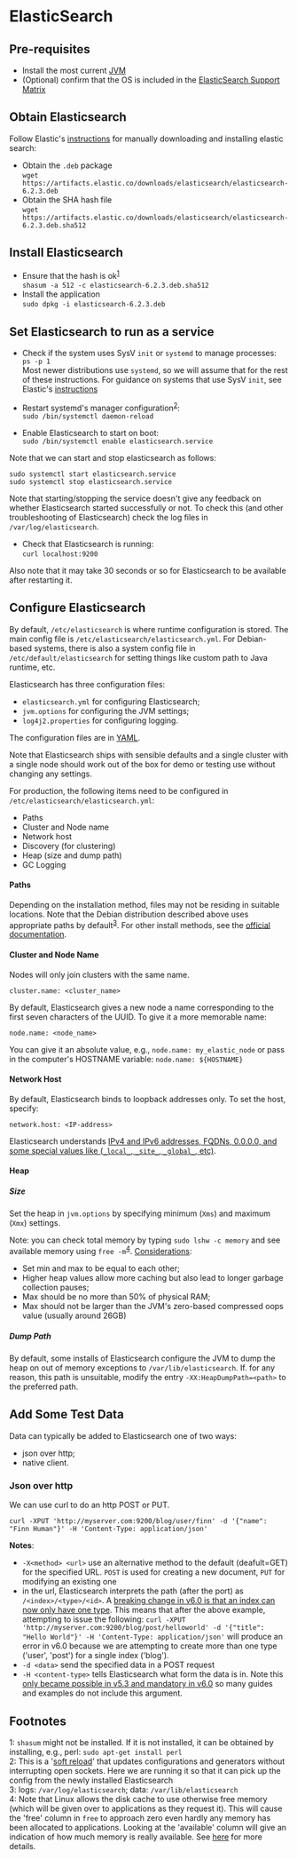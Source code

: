 ElasticSearch
=============

Pre-requisites
--------------
- Install the most current [JVM][link01]
- (Optional) confirm that the OS is included in the [ElasticSearch Support Matrix][link02]


Obtain Elasticsearch
--------------------
Follow Elastic's [instructions][link06] for manually downloading and installing elastic search:
- Obtain the `.deb` package  
  `wget https://artifacts.elastic.co/downloads/elasticsearch/elasticsearch-6.2.3.deb`
- Obtain the SHA hash file  
  `wget https://artifacts.elastic.co/downloads/elasticsearch/elasticsearch-6.2.3.deb.sha512`


Install Elasticsearch
---------------------
- Ensure that the hash is ok<sup>[1](#footnote01)</sup>  
  `shasum -a 512 -c elasticsearch-6.2.3.deb.sha512`
- Install the application  
  `sudo dpkg -i elasticsearch-6.2.3.deb`


Set Elasticsearch to run as a service
-------------------------------------
- Check if the system uses SysV `init` or `systemd` to manage processes:  
  `ps -p 1`  
  Most newer distributions use `systemd`, so we will assume that for the rest of these instructions. For guidance on systems that use
  SysV `init`, see Elastic's [instructions][link06]

- Restart systemd's manager configuration<sup>[2](#footnote02)</sup>:  
  `sudo /bin/systemctl daemon-reload`
- Enable Elasticsearch to start on boot:  
  `sudo /bin/systemctl enable elasticsearch.service`

Note that we can start and stop elasticsearch as follows:
```
sudo systemctl start elasticsearch.service
sudo systemctl stop elasticsearch.service
```

Note that starting/stopping the service doesn't give any feedback on whether Elasticsearch started successfully or not. To check this (and 
other troubleshooting of Elasticsearch) check the log files in `/var/log/elasticsearch`.

- Check that Elasticsearch is running:  
  `curl localhost:9200`

Also note that it may take 30 seconds or so for Elasticsearch to be available after restarting it.


Configure Elasticsearch
-----------------------
By default, `/etc/elasticsearch` is where runtime configuration is stored. The main config file is `/etc/elasticsearch/elasticsearch.yml`.
For Debian-based systems, there is also a system config file in `/etc/default/elasticsearch` for setting things like custom path to Java
runtime, etc.

Elasticsearch has three configuration files: 
- `elasticsearch.yml` for configuring Elasticsearch;
- `jvm.options` for configuring the JVM settings;
- `log4j2.properties` for configuring logging.

The configuration files are in [YAML][link08].

Note that Elasticsearch ships with sensible defaults and a single cluster with a single node should work out of the box for demo or 
testing use without changing any settings.

For production, the following items need to be configured in `/etc/elasticsearch/elasticsearch.yml`:

- Paths
- Cluster and Node name
- Network host
- Discovery (for clustering)
- Heap (size and dump path)
- GC Logging

#### Paths ####
Depending on the installation method, files may not be residing in suitable locations. Note that the Debian distribution described above 
uses appropriate paths by default<sup>[3](#footnote03)</sup>. For other install methods, see the [official documentation][link09].

#### Cluster and Node Name ####
Nodes will only join clusters with the same name.
```
cluster.name: <cluster_name>
```
By default, Elasticsearch gives a new node a name corresponding to the first seven characters of the UUID. To give it a more memorable name:
```
node.name: <node_name>
```
You can give it an absolute value, e.g., `node.name: my_elastic_node` or pass in the computer's HOSTNAME variable: `node.name: ${HOSTNAME}`

#### Network Host ####
By default, Elasticsearch binds to loopback addresses only.
To set the host, specify:
```
network.host: <IP-address>
```
Elasticsearch understands [IPv4 and IPv6 addresses, FQDNs, 0.0.0.0, and some special values like (`_local_`, `_site_`, `_global_`, etc)][link10].

#### Heap ####

##### Size #####
Set the heap in `jvm.options` by specifying minimum (`Xms`) and maximum (`Xmx`) settings.

Note: you can check total memory by typing `sudo lshw -c memory` and see available memory using `free -m`<sup>[4](#footnote04)</sup>.
[Considerations][link11]:
- Set min and max to be equal to each other;
- Higher heap values allow more caching but also lead to longer garbage collection pauses;
- Max should be no more than 50% of physical RAM;
- Max should not be larger than the JVM's zero-based compressed oops value (usually around 26GB)

##### Dump Path #####
By default, some installs of Elasticsearch configure the JVM to dump the heap on out of memory exceptions to `/var/lib/elasticsearch`. If.
for any reason, this path is unsuitable, modify the entry `-XX:HeapDumpPath=<path>` to the preferred path.


Add Some Test Data
------------------
Data can typically be added to Elasticsearch one of two ways:
- json over http;
- native client.

### Json over http ###
We can use curl to do an http POST or PUT.
```
curl -XPUT 'http://myserver.com:9200/blog/user/finn' -d '{"name": "Finn Human"}' -H 'Content-Type: application/json'
```
**Notes**:
- `-X<method> <url>` use an alternative method to the default (deafult=GET) for the specified URL. `POST` is used for creating a 
  new document, `PUT` for modifying an existing one
- in the url, Elasticsearch interprets the path (after the port) as `/<index>/<type>/<id>`. A [breaking change in v6.0 is that an index can
  now only have one type][link13]. This means that after the above example, attempting to issue the following:
  `curl -XPUT 'http://myserver.com:9200/blog/post/helloworld' -d '{"title": "Hello World"}' -H 'Content-Type: application/json'`
  will produce an error in v6.0 because we are attempting to create more than one type ('user', 'post') for a single index ('blog').
- `-d <data>` send the specified data in a POST request
- `-H <content-type>` tells Elasticsearch what form the data is in. Note this [only became possible in v5.3 and mandatory in v6.0][link12]
  so many guides and examples do not include this argument.


Footnotes
---------
<a name="footnote01">1</a>: `shasum` might not be installed. If it is not installed, it can be obtained by installing, e.g., 
  perl: `sudo apt-get install perl`  
<a name="footnote02">2</a>: This is a '[soft reload][link07]' that updates configurations and generators without interrupting open 
  sockets. Here we are running it so that it can pick up the config from the newly installed Elasticsearch  
<a name="footnote03">3</a>: logs: `/var/log/elasticsearch`; data: `/var/lib/elasticsearch`  
<a name="footnote04">4</a>: Note that Linux allows the disk cache to use otherwise free memory (which will be given over to applications as
  they request it). This will cause the 'free' column in `free` to approach zero even hardly any memory has been allocated to applications.
  Looking at the 'available' column will give an indication of how much memory is really available. See [here](https://www.linuxatemyram.com) 
  for more details.


[link01]: https://github.com/Crossroadsman/ServerAdmin/blob/master/java.md
[link02]: https://www.elastic.co/support/matrix
[link06]: https://www.elastic.co/guide/en/elasticsearch/reference/current/deb.html#deb-repo
[link07]: https://unix.stackexchange.com/questions/364782/what-does-systemctl-daemon-reload-do
[link08]: http://www.yaml.org
[link09]: https://www.elastic.co/guide/en/elasticsearch/reference/current/path-settings.html
[link10]: https://www.elastic.co/guide/en/elasticsearch/reference/current/modules-network.html#network-interface-values
[link11]: https://www.elastic.co/guide/en/elasticsearch/reference/current/heap-size.html
[link12]: https://www.elastic.co/blog/strict-content-type-checking-for-elasticsearch-rest-requests
[link13]: https://discuss.elastic.co/clicks/track?url=https%3A%2F%2Fwww.elastic.co%2Fblog%2Findex-type-parent-child-join-now-future-in-elasticsearch&post_id=387316&topic_id=106089
